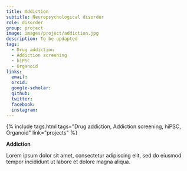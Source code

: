 ```yaml
---
title: Addiction
subtitle: Neuropsychological disorder
role: disorder
group: project
image: images/project/addiction.jpg
description: To be updapted
tags:
  - Drug addiction
  - Addiction screening
  - hiPSC
  - Organoid
links:
  email:
  orcid:
  google-scholar:
  github:
  twitter:
  facebook:
  instagram: 
---
```


{%
  include tags.html
  tags="Drug addiction, Addiction screening, hiPSC, Organoid"
  link="projects"
%}

<strong>Addiction</strong>

Lorem ipsum dolor sit amet, consectetur adipiscing elit, sed do eiusmod tempor incididunt ut labore et dolore magna aliqua.
